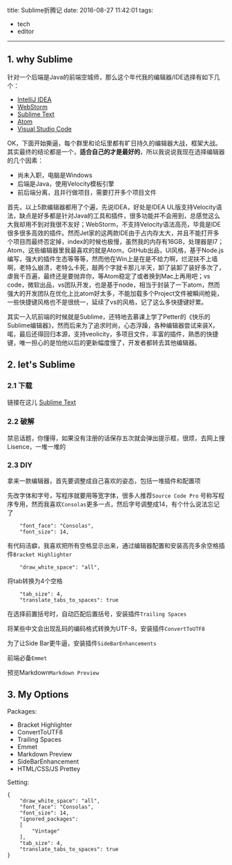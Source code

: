 title: Sublime折腾记
date: 2016-08-27 11:42:01
tags:
- tech
- editor
---

## 1. why Sublime

针对一个后端是Java的前端空城师，那么这个年代我的编辑器/IDE选择有如下几个：

- [IntelliJ IDEA](https://www.jetbrains.com/idea/)
- [WebStorm](https://www.jetbrains.com/webstorm/)
- [Sublime Text](http://www.sublimetext.com/)
- [Atom](https://atom.io/)
- [Visual Studio Code](https://code.visualstudio.com)

OK，下面开始撕逼，每个群里和论坛里都有旷日持久的编辑器大战，框架大战。其实最终的结论都是一个，**适合自己的才是最好的**，所以我说说我现在选择编辑器的几个因素：

- 尚未入职，电脑是Windows
- 后端是Java，使用Velocity模板引擎
- 前后端分离，且并行做项目，需要打开多个项目文件

首先，以上5款编辑器都用了个遍，先说IDEA，好处是IDEA UL版支持Velocity语法，缺点是好多都是针对Java的工具和插件，很多功能并不会用到，总感觉这么大我却用不到对我很不友好；WebStorm，不支持Velocity语法高亮，毕竟是IDE很多很多高效的插件。然而Jet家的这两款IDE由于占内存太大，并且不能打开多个项目而最终否定掉，index的时候也极慢，虽然我的内存有16GB，处理器是I7；Atom，这些编辑器里我最喜欢的就是Atom，GitHub出品，UI风格，基于Node.js编写，强大的插件生态等等等，然而他在Win上是在是不给力啊，烂泥扶不上墙啊，老特么崩溃，老特么卡死，敲两个字就卡那儿半天，卸了装卸了装好多次了，虐我千百遍，最终还是要抛弃你，等Atom稳定了或者换到Mac上再用吧；vs code，微软出品，vs团队开发，也是基于node，相当于封装了一下atom，然而强大的开发团队在优化上比atom好太多，不能加载多个Project文件被瞬间枪毙，一些快捷键风格也不是很统一，延续了vs的风格，记了这么多快捷键好累。

其实一入坑前端的时候就是Sublime，还特地去慕课上学了Petter的《快乐的Sublime编辑器》，然而后来为了追求时尚，心态浮躁，各种编辑器尝试来装X，喏，最后还得回归本源，支持veolicity，多项目文件，丰富的插件，熟悉的快捷键，唯一担心的是怕他以后的更新幅度慢了，开发者都转去其他编辑器。

## 2. let's Sublime

### 2.1 下载

链接在这儿 [Sublime Text](http://www.sublimetext.com/)

### 2.2 破解

禁忌话题，你懂得，如果没有注册的话保存五次就会弹出提示框，很烦，去网上搜Lisence，一堆一堆的

### 2.3 DIY

拿来一款编辑器，首先要调整成自己喜欢的姿态，包括一堆插件和配置项

先改字体和字号，写程序就要用等宽字体，很多人推荐`Source Code Pro` 号称写程序专用，然而我喜欢`Consolas`更多一点，然后字号调整成14，有个什么说法忘记了

```
    "font_face": "Consolas",
    "font_size": 14,
```

有代码洁癖，我喜欢把所有空格显示出来，通过编辑器配置和安装高亮多余空格插件`Bracket Highlighter`

```
    "draw_white_space": "all",
```

将tab转换为4个空格

```
    "tab_size": 4,
    "translate_tabs_to_spaces": true
```

在选择前置括号时，自动匹配后置括号，安装插件`Trailing Spaces`


将某些中文会出现乱码的编码格式转换为UTF-8，安装插件`ConvertToUTF8`

为了让Side Bar更牛逼，安装插件`SideBarEnhancements`

前端必备`Emmet`

预览Markdown`Markdown Preview`

## 3. My Options

Packages:
- Bracket Highlighter
- ConvertToUTF8
- Trailing Spaces
- Emmet
- Markdown Preview
- SideBarEnhancement
- HTML/CSS/JS Prettey

Setting:
```
{
    "draw_white_space": "all",
    "font_face": "Consolas",
    "font_size": 14,
    "ignored_packages":
    [
        "Vintage"
    ],
    "tab_size": 4,
    "translate_tabs_to_spaces": true
}

```